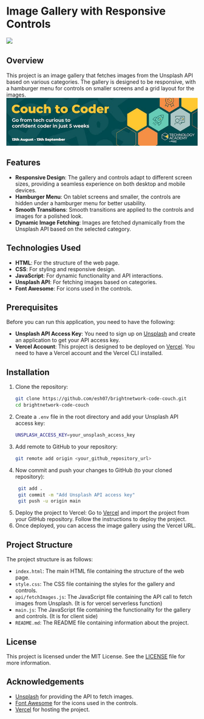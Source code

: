 # Image Gallery with Responsive Controls

<img src="https://img.shields.io/badge/%27Code%20to%20Couch%202024%27-23?&style=for-the-badge&logoColor=%23004b50&label=BrightNetwork&labelColor=%23f58f46&color=%23004b50" />
<br />

## Overview

This project is an image gallery that fetches images from the Unsplash API based on various categories. The gallery is designed to be responsive, with a hamburger menu for controls on smaller screens and a grid layout for the images.
![Couch to Coder by Bright Network](./img/banner-img.png)


## Features

- **Responsive Design**: The gallery and controls adapt to different screen sizes, providing a seamless experience on both desktop and mobile devices.
- **Hamburger Menu**: On tablet screens and smaller, the controls are hidden under a hamburger menu for better usability.
- **Smooth Transitions**: Smooth transitions are applied to the controls and images for a polished look.
- **Dynamic Image Fetching**: Images are fetched dynamically from the Unsplash API based on the selected category.

## Technologies Used

- **HTML**: For the structure of the web page.
- **CSS**: For styling and responsive design.
- **JavaScript**: For dynamic functionality and API interactions.
- **Unsplash API**: For fetching images based on categories.
- **Font Awesome**: For icons used in the controls.

## Prerequisites

Before you can run this application, you need to have the following:

- **Unsplash API Access Key**: You need to sign up on [Unsplash](https://unsplash.com/developers) and create an application to get your API access key.
- **Vercel Account**: This project is designed to be deployed on [Vercel](https://vercel.com). You need to have a Vercel account and the Vercel CLI installed.

## Installation

1. Clone the repository:
   ```sh
   git clone https://github.com/esh07/brightnetwork-code-couch.git
   cd brightnetwork-code-couch
   ```
2. Create a `.env` file in the root directory and add your Unsplash API access key:
   ```sh
   UNSPLASH_ACCESS_KEY=your_unsplash_access_key
   ```
3. Add remote to GitHub to your repository:
   ```sh
   git remote add origin <your_github_repository_url>
   ```
4. Now commit and push your changes to GitHub (to your cloned repository):
   ```sh
    git add .
    git commit -m "Add Unsplash API access key"
    git push -u origin main
   ```
5. Deploy the project to Vercel:
   Go to [Vercel](https://vercel.com) and import the project from your GitHub repository. Follow the instructions to deploy the project.
6. Once deployed, you can access the image gallery using the Vercel URL.

## Project Structure

The project structure is as follows:

- `index.html`: The main HTML file containing the structure of the web page.
- `style.css`: The CSS file containing the styles for the gallery and controls.
- `api/fetchImages.js`: The JavaScript file containing the API call to fetch images from Unsplash. (It is for vercel serverless function)
- `main.js`: The JavaScript file containing the functionality for the gallery and controls. (It is for client side)
- `README.md`: The README file containing information about the project.

## License

This project is licensed under the MIT License. See the [LICENSE](./LICENSE) file for more information.

## Acknowledgements

- [Unsplash](https://unsplash.com) for providing the API to fetch images.
- [Font Awesome](https://fontawesome.com) for the icons used in the controls.
- [Vercel](https://vercel.com) for hosting the project.
